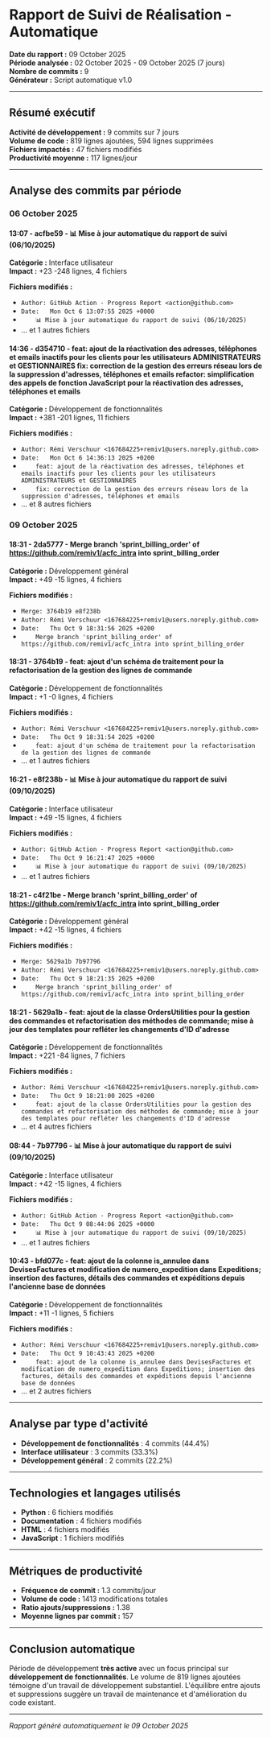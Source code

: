 # Rapport de Suivi de Réalisation - Automatique

**Date du rapport :** 09 October 2025  
**Période analysée :** 02 October 2025 - 09 October 2025 (7 jours)  
**Nombre de commits :** 9  
**Générateur :** Script automatique v1.0

---

## Résumé exécutif

**Activité de développement :** 9 commits sur 7 jours  
**Volume de code :** 819 lignes ajoutées, 594 lignes supprimées  
**Fichiers impactés :** 47 fichiers modifiés  
**Productivité moyenne :** 117 lignes/jour

---

## Analyse des commits par période


### 06 October 2025

#### 13:07 - acfbe59 - 📊 Mise à jour automatique du rapport de suivi (06/10/2025)

**Catégorie :** Interface utilisateur  
**Impact :** +23 -248 lignes, 4 fichiers

**Fichiers modifiés :**
- `Author: GitHub Action - Progress Report <action@github.com>`
- `Date:   Mon Oct 6 13:07:55 2025 +0000`
- `    📊 Mise à jour automatique du rapport de suivi (06/10/2025)`
- ... et 1 autres fichiers

#### 14:36 - d354710 - feat: ajout de la réactivation des adresses, téléphones et emails inactifs pour les clients pour les utilisateurs ADMINISTRATEURS et GESTIONNAIRES fix: correction de la gestion des erreurs réseau lors de la suppression d'adresses, téléphones et emails refactor: simplification des appels de fonction JavaScript pour la réactivation des adresses, téléphones et emails

**Catégorie :** Développement de fonctionnalités  
**Impact :** +381 -201 lignes, 11 fichiers

**Fichiers modifiés :**
- `Author: Rémi Verschuur <167684225+remiv1@users.noreply.github.com>`
- `Date:   Mon Oct 6 14:36:13 2025 +0200`
- `    feat: ajout de la réactivation des adresses, téléphones et emails inactifs pour les clients pour les utilisateurs ADMINISTRATEURS et GESTIONNAIRES`
- `    fix: correction de la gestion des erreurs réseau lors de la suppression d'adresses, téléphones et emails`
- ... et 8 autres fichiers


### 09 October 2025

#### 18:31 - 2da5777 - Merge branch 'sprint_billing_order' of https://github.com/remiv1/acfc_intra into sprint_billing_order

**Catégorie :** Développement général  
**Impact :** +49 -15 lignes, 4 fichiers

**Fichiers modifiés :**
- `Merge: 3764b19 e8f238b`
- `Author: Rémi Verschuur <167684225+remiv1@users.noreply.github.com>`
- `Date:   Thu Oct 9 18:31:56 2025 +0200`
- `    Merge branch 'sprint_billing_order' of https://github.com/remiv1/acfc_intra into sprint_billing_order`

#### 18:31 - 3764b19 - feat: ajout d'un schéma de traitement pour la refactorisation de la gestion des lignes de commande

**Catégorie :** Développement de fonctionnalités  
**Impact :** +1 -0 lignes, 4 fichiers

**Fichiers modifiés :**
- `Author: Rémi Verschuur <167684225+remiv1@users.noreply.github.com>`
- `Date:   Thu Oct 9 18:31:54 2025 +0200`
- `    feat: ajout d'un schéma de traitement pour la refactorisation de la gestion des lignes de commande`
- ... et 1 autres fichiers

#### 16:21 - e8f238b - 📊 Mise à jour automatique du rapport de suivi (09/10/2025)

**Catégorie :** Interface utilisateur  
**Impact :** +49 -15 lignes, 4 fichiers

**Fichiers modifiés :**
- `Author: GitHub Action - Progress Report <action@github.com>`
- `Date:   Thu Oct 9 16:21:47 2025 +0000`
- `    📊 Mise à jour automatique du rapport de suivi (09/10/2025)`
- ... et 1 autres fichiers

#### 18:21 - c4f21be - Merge branch 'sprint_billing_order' of https://github.com/remiv1/acfc_intra into sprint_billing_order

**Catégorie :** Développement général  
**Impact :** +42 -15 lignes, 4 fichiers

**Fichiers modifiés :**
- `Merge: 5629a1b 7b97796`
- `Author: Rémi Verschuur <167684225+remiv1@users.noreply.github.com>`
- `Date:   Thu Oct 9 18:21:35 2025 +0200`
- `    Merge branch 'sprint_billing_order' of https://github.com/remiv1/acfc_intra into sprint_billing_order`

#### 18:21 - 5629a1b - feat: ajout de la classe OrdersUtilities pour la gestion des commandes et refactorisation des méthodes de commande; mise à jour des templates pour refléter les changements d'ID d'adresse

**Catégorie :** Développement de fonctionnalités  
**Impact :** +221 -84 lignes, 7 fichiers

**Fichiers modifiés :**
- `Author: Rémi Verschuur <167684225+remiv1@users.noreply.github.com>`
- `Date:   Thu Oct 9 18:21:00 2025 +0200`
- `    feat: ajout de la classe OrdersUtilities pour la gestion des commandes et refactorisation des méthodes de commande; mise à jour des templates pour refléter les changements d'ID d'adresse`
- ... et 4 autres fichiers

#### 08:44 - 7b97796 - 📊 Mise à jour automatique du rapport de suivi (09/10/2025)

**Catégorie :** Interface utilisateur  
**Impact :** +42 -15 lignes, 4 fichiers

**Fichiers modifiés :**
- `Author: GitHub Action - Progress Report <action@github.com>`
- `Date:   Thu Oct 9 08:44:06 2025 +0000`
- `    📊 Mise à jour automatique du rapport de suivi (09/10/2025)`
- ... et 1 autres fichiers

#### 10:43 - bfd077c - feat: ajout de la colonne is_annulee dans DevisesFactures et modification de numero_expedition dans Expeditions; insertion des factures, détails des commandes et expéditions depuis l'ancienne base de données

**Catégorie :** Développement de fonctionnalités  
**Impact :** +11 -1 lignes, 5 fichiers

**Fichiers modifiés :**
- `Author: Rémi Verschuur <167684225+remiv1@users.noreply.github.com>`
- `Date:   Thu Oct 9 10:43:43 2025 +0200`
- `    feat: ajout de la colonne is_annulee dans DevisesFactures et modification de numero_expedition dans Expeditions; insertion des factures, détails des commandes et expéditions depuis l'ancienne base de données`
- ... et 2 autres fichiers


---

## Analyse par type d'activité

- **Développement de fonctionnalités** : 4 commits (44.4%)
- **Interface utilisateur** : 3 commits (33.3%)
- **Développement général** : 2 commits (22.2%)

---

## Technologies et langages utilisés

- **Python** : 6 fichiers modifiés
- **Documentation** : 4 fichiers modifiés
- **HTML** : 4 fichiers modifiés
- **JavaScript** : 1 fichiers modifiés

---

## Métriques de productivité

- **Fréquence de commit :** 1.3 commits/jour
- **Volume de code :** 1413 modifications totales
- **Ratio ajouts/suppressions :** 1.38
- **Moyenne lignes par commit :** 157

---

## Conclusion automatique

Période de développement **très active** avec un focus principal sur **développement de fonctionnalités**. Le volume de 819 lignes ajoutées témoigne d'un travail de développement substantiel. L'équilibre entre ajouts et suppressions suggère un travail de maintenance et d'amélioration du code existant.

---
*Rapport généré automatiquement le 09 October 2025*